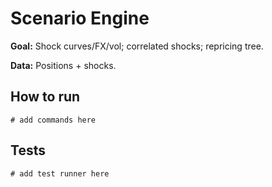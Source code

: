 # Scenario Engine

**Goal:** Shock curves/FX/vol; correlated shocks; repricing tree.

**Data:** Positions + shocks.

## How to run

```
# add commands here
```

## Tests

```
# add test runner here
```
